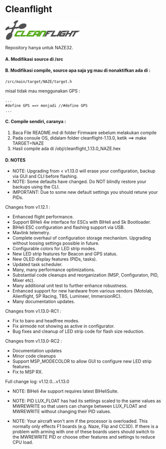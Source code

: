 # Cleanflight

![Cleanflight](cleanflight-1.13.0/docs/assets/cleanflight/cleanflight-logo-light-wide-1-240px.jpg)

Repository hanya untuk NAZE32.


#### A. Modifikasi source di /src

#### B. Modifikasi compile, source apa saja yg mau di nonaktifkan ada di :

    /src/main/target/NAZE/target.h

   misal tidak mau menggunakan GPS :
   
    ...
    #define GPS ==> menjadi //#define GPS
    ...

#### C. Compile sendiri, caranya :

   1. Baca File README.md di folder Firmware sebelum melakukan compile
   2. Pada consule OS, didalam folder cleanflight-1.13.0, ketik ==> make TARGET=NAZE
   3. Hasil compile ada di /obj/cleanflight_1.13.0_NAZE.hex

#### D. NOTES

  - NOTE: Upgrading from < v1.13.0 will erase your configuration, backup via GUI and CLI before flashing.
  - NOTE: Some defaults have changed. Do NOT blindly restore your backups using the CLI.
  - IMPORTANT: Due to some new default settings you should retune your PIDs.

  Changes from v1.12.1 :

  - Enhanced flight performance.
  - Support BlHeli 4w interface for ESCs with BlHeli and Sk Bootloader.
  - BlHeli ESC configuration and flashing support via USB.
  - Mavlink telemetry.
  - Complete overhaul of configuration storage mechanism. Upgrading without loosing settings possible in future.
  - Configurable colors for LED strip modes.
  - New LED strip features for Beacon and GPS status.
  - New OLED display features (PIDs, tasks).
  - Updated task scheduler.
  - Many, many performance optimizations.
  - Substantial code cleanups and reorganization (MSP, Configuraton, PID, Mixer etc).
  - Many additional unit test to further enhance robustness.
  - Enhanced support for new hardware from various vendors (Motolab, Alienflight, SP Racing, TBS, Lumineer, ImmersionRC).
  - Many documentation updates.

  Changes from v1.13.0-RC1 :

  - Fix to baro and headfree modes.
  - Fix airmode not showing as active in configurator.
  - Bug fixes and cleanup of LED strip code for flash size reduction.

  Changes from v1.13.0-RC2 :

  - Documentation updates
  - Minor code cleanups
  - Support MSP_MODECOLOR to allow GUI to configure new LED strip features.
  - Fix to MSP RX.

  Full change log: v1.12.0...v1.13.0

  - NOTE: BlHeli 4w support requires latest BlHeliSuite.

  - NOTE: PID LUX_FLOAT has had its settings scaled to the same values as MWREWRITE so that users can change between LUX_FLOAT and MWREWRITE without changing their PID values.
  
  - NOTE: Your aircraft won't arm if the processor is overloaded. This normally only effects F1 boards (e.g. Naze, Flip and CC3D). If there is a problem with arming with one of these boards users should switch to the MWREWRITE PID or choose other features and settings to reduce CPU load.
